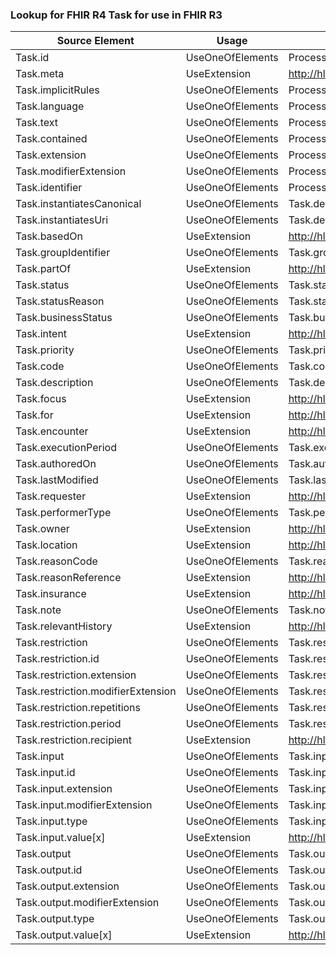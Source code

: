 ### Lookup for FHIR R4 Task for use in FHIR R3

| Source Element | Usage | Target |
| -------------- | ----- | ------ |
| Task.id | UseOneOfElements | ProcessRequest.id,ProcessResponse.id,Task.id,Task.id |
| Task.meta | UseExtension | http://hl7.org/fhir/4.0/StructureDefinition/extension-Task.meta |
| Task.implicitRules | UseOneOfElements | ProcessRequest.implicitRules,ProcessResponse.implicitRules,Task.implicitRules,Task.implicitRules |
| Task.language | UseOneOfElements | ProcessRequest.language,ProcessResponse.language,Task.language,Task.language |
| Task.text | UseOneOfElements | ProcessRequest.text,ProcessResponse.text,Task.text,Task.text |
| Task.contained | UseOneOfElements | ProcessRequest.contained,ProcessResponse.contained,Task.contained,Task.contained |
| Task.extension | UseOneOfElements | ProcessRequest.extension,ProcessResponse.extension,Task.extension,Task.extension |
| Task.modifierExtension | UseOneOfElements | ProcessRequest.modifierExtension,ProcessResponse.modifierExtension,Task.modifierExtension,Task.modifierExtension |
| Task.identifier | UseOneOfElements | ProcessRequest.identifier,ProcessResponse.identifier,Task.identifier,Task.identifier |
| Task.instantiatesCanonical | UseOneOfElements | Task.definition[x],Task.definition[x] |
| Task.instantiatesUri | UseOneOfElements | Task.definition[x],Task.definition[x] |
| Task.basedOn | UseExtension | http://hl7.org/fhir/4.0/StructureDefinition/extension-Task.basedOn |
| Task.groupIdentifier | UseOneOfElements | Task.groupIdentifier,Task.groupIdentifier |
| Task.partOf | UseExtension | http://hl7.org/fhir/4.0/StructureDefinition/extension-Task.partOf |
| Task.status | UseOneOfElements | Task.status,Task.status |
| Task.statusReason | UseOneOfElements | Task.statusReason,Task.statusReason |
| Task.businessStatus | UseOneOfElements | Task.businessStatus,Task.businessStatus |
| Task.intent | UseExtension | http://hl7.org/fhir/4.0/StructureDefinition/extension-Task.intent |
| Task.priority | UseOneOfElements | Task.priority,Task.priority |
| Task.code | UseOneOfElements | Task.code,Task.code |
| Task.description | UseOneOfElements | Task.description,Task.description |
| Task.focus | UseExtension | http://hl7.org/fhir/4.0/StructureDefinition/extension-Task.focus |
| Task.for | UseExtension | http://hl7.org/fhir/4.0/StructureDefinition/extension-Task.for |
| Task.encounter | UseExtension | http://hl7.org/fhir/4.0/StructureDefinition/extension-Task.encounter |
| Task.executionPeriod | UseOneOfElements | Task.executionPeriod,Task.executionPeriod |
| Task.authoredOn | UseOneOfElements | Task.authoredOn,Task.authoredOn |
| Task.lastModified | UseOneOfElements | Task.lastModified,Task.lastModified |
| Task.requester | UseExtension | http://hl7.org/fhir/4.0/StructureDefinition/extension-Task.requester |
| Task.performerType | UseOneOfElements | Task.performerType,Task.performerType |
| Task.owner | UseExtension | http://hl7.org/fhir/4.0/StructureDefinition/extension-Task.owner |
| Task.location | UseExtension | http://hl7.org/fhir/4.0/StructureDefinition/extension-Task.location |
| Task.reasonCode | UseOneOfElements | Task.reason,Task.reason |
| Task.reasonReference | UseExtension | http://hl7.org/fhir/4.0/StructureDefinition/extension-Task.reasonReference |
| Task.insurance | UseExtension | http://hl7.org/fhir/4.0/StructureDefinition/extension-Task.insurance |
| Task.note | UseOneOfElements | Task.note,Task.note |
| Task.relevantHistory | UseExtension | http://hl7.org/fhir/4.0/StructureDefinition/extension-Task.relevantHistory |
| Task.restriction | UseOneOfElements | Task.restriction,Task.restriction |
| Task.restriction.id | UseOneOfElements | Task.restriction.id,Task.restriction.id |
| Task.restriction.extension | UseOneOfElements | Task.restriction.extension,Task.restriction.extension |
| Task.restriction.modifierExtension | UseOneOfElements | Task.restriction.modifierExtension,Task.restriction.modifierExtension |
| Task.restriction.repetitions | UseOneOfElements | Task.restriction.repetitions,Task.restriction.repetitions |
| Task.restriction.period | UseOneOfElements | Task.restriction.period,Task.restriction.period |
| Task.restriction.recipient | UseExtension | http://hl7.org/fhir/4.0/StructureDefinition/extension-Task.restriction.recipient |
| Task.input | UseOneOfElements | Task.input,Task.input |
| Task.input.id | UseOneOfElements | Task.input.id,Task.input.id |
| Task.input.extension | UseOneOfElements | Task.input.extension,Task.input.extension |
| Task.input.modifierExtension | UseOneOfElements | Task.input.modifierExtension,Task.input.modifierExtension |
| Task.input.type | UseOneOfElements | Task.input.type,Task.input.type |
| Task.input.value[x] | UseExtension | http://hl7.org/fhir/4.0/StructureDefinition/extension-Task.input.value |
| Task.output | UseOneOfElements | Task.output,Task.output |
| Task.output.id | UseOneOfElements | Task.output.id,Task.output.id |
| Task.output.extension | UseOneOfElements | Task.output.extension,Task.output.extension |
| Task.output.modifierExtension | UseOneOfElements | Task.output.modifierExtension,Task.output.modifierExtension |
| Task.output.type | UseOneOfElements | Task.output.type,Task.output.type |
| Task.output.value[x] | UseExtension | http://hl7.org/fhir/4.0/StructureDefinition/extension-Task.output.value |
